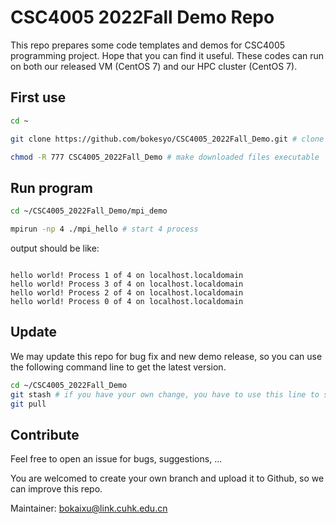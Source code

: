 # CSC4005 2022Fall Demo Repo

This repo prepares some code templates and demos for CSC4005 programming project. Hope that you can find it useful. These codes can run on both our released VM (CentOS 7) and our HPC cluster (CentOS 7).


## First use

```bash
cd ~

git clone https://github.com/bokesyo/CSC4005_2022Fall_Demo.git # clone all the files

chmod -R 777 CSC4005_2022Fall_Demo # make downloaded files executable

```

## Run program

```bash
cd ~/CSC4005_2022Fall_Demo/mpi_demo

mpirun -np 4 ./mpi_hello # start 4 process
```

output should be like:

```

hello world! Process 1 of 4 on localhost.localdomain
hello world! Process 3 of 4 on localhost.localdomain
hello world! Process 2 of 4 on localhost.localdomain
hello world! Process 0 of 4 on localhost.localdomain

```

## Update

We may update this repo for bug fix and new demo release, so you can use the following command line to get the latest version.

```bash
cd ~/CSC4005_2022Fall_Demo
git stash # if you have your own change, you have to use this line to store your change first
git pull
```

## Contribute

Feel free to open an issue for bugs, suggestions, ...

You are welcomed to create your own branch and upload it to Github, so we can improve this repo. 


Maintainer: bokaixu@link.cuhk.edu.cn
